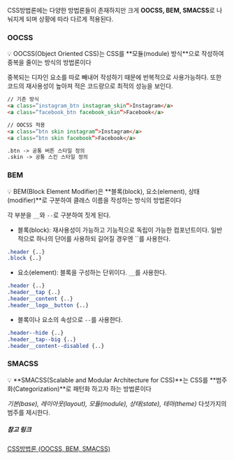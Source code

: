 CSS방법론에는 다양한 방법론들이 존재하지만 크게 **OOCSS, BEM, SMACSS**로 나눠지게 되며 상황에 따라 다르게 적용된다.

### OOCSS

<aside>
💡 OOCSS(Object Oriented CSS)는 CSS를 **모듈(module) 방식**으로 작성하여 중복을 줄이는 방식의 방법론이다

중복되는 디자인 요소를 따로 빼내어 작성하기 때문에 반복적으로 사용가능하다. 또한 코드의 재사용성이 높아져 적은 코드량으로 최적의 성능을 보인다.

```html
// 기존 방식
<a class=”instagram_btn instagram_skin”>Instagram</a>
<a class=”facebook_btn facebook_skin”>Facebook</a>

// OOCSS 적용
<a class=”btn skin instagram”>Instagram</a>
<a class=”btn skin facebook”>Facebook</a>

.btn -> 공통 버튼 스타일 정의
.skin -> 공통 스킨 스타일 정의
```

</aside>

### BEM

<aside>
💡 BEM(Block Element Modifier)은 **블록(block), 요소(element), 상태(modifier)**로 구분하여 클래스 이름을 작성하는 방식의 방법론이다

각 부분을 `__`와 `--`로 구분하여 짓게 된다.

- 블록(block): 재사용성이 가능하고 기능적으로 독립이 가능한 컴포넌트이다. 일반적으로 하나의 단어를 사용하되 길어질 경우엔 ``를 사용한다.

```css
.header {..}
.block {..}
```

- 요소(element): 블록을 구성하는 단위이다. `__`를 사용한다.

```css
.header {..}
.header__tap {..}
.header__content {..}
.header__logo__button {..}
```

- 블록이나 요소의 속성으로 `--`를 사용한다.

```css
.header--hide {..}
.header__tap--big {..}
.header__content--disabled {..}
```

</aside>

### SMACSS

<aside>
💡 **SMACSS(Scalable and Modular Architecture for CSS)**는 CSS를 **범주화(Categorization)**로 패턴화 하고자 하는 방법론이다

*기본(base), 레이아웃(layout), 모듈(module), 상태(state), 테마(theme)* 다섯가지의 범주를 제시한다.

</aside>

##### 참고 링크
[CSS방법론 (OOCSS, BEM, SMACSS)](https://velog.io/@hahan/CSS방법론OOCSS-BEM-SMACSS)
